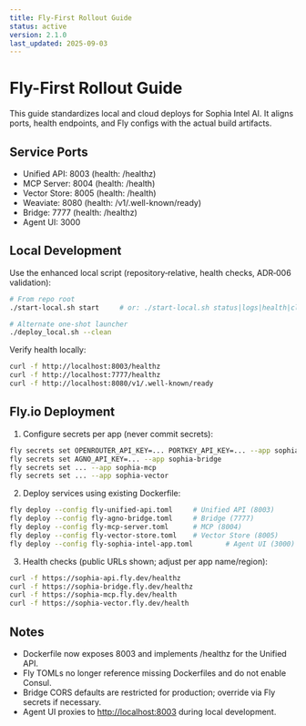 ```yaml
---
title: Fly-First Rollout Guide
status: active
version: 2.1.0
last_updated: 2025-09-03
---
```


# Fly-First Rollout Guide

This guide standardizes local and cloud deploys for Sophia Intel AI. It aligns ports, health endpoints, and Fly configs with the actual build artifacts.

## Service Ports

- Unified API: 8003 (health: /healthz)
- MCP Server: 8004 (health: /health)
- Vector Store: 8005 (health: /health)
- Weaviate: 8080 (health: /v1/.well-known/ready)
- Bridge: 7777 (health: /healthz)
- Agent UI: 3000

## Local Development

Use the enhanced local script (repository‑relative, health checks, ADR‑006 validation):

```bash
# From repo root
./start-local.sh start     # or: ./start-local.sh status|logs|health|clean

# Alternate one-shot launcher
./deploy_local.sh --clean
```

Verify health locally:

```bash
curl -f http://localhost:8003/healthz
curl -f http://localhost:7777/healthz
curl -f http://localhost:8080/v1/.well-known/ready
```

## Fly.io Deployment

1. Configure secrets per app (never commit secrets):

```bash
fly secrets set OPENROUTER_API_KEY=... PORTKEY_API_KEY=... --app sophia-api
fly secrets set AGNO_API_KEY=... --app sophia-bridge
fly secrets set ... --app sophia-mcp
fly secrets set ... --app sophia-vector
```

2. Deploy services using existing Dockerfile:

```bash
fly deploy --config fly-unified-api.toml     # Unified API (8003)
fly deploy --config fly-agno-bridge.toml     # Bridge (7777)
fly deploy --config fly-mcp-server.toml      # MCP (8004)
fly deploy --config fly-vector-store.toml    # Vector Store (8005)
fly deploy --config fly-sophia-intel-app.toml        # Agent UI (3000)
```

3. Health checks (public URLs shown; adjust per app name/region):

```bash
curl -f https://sophia-api.fly.dev/healthz
curl -f https://sophia-bridge.fly.dev/healthz
curl -f https://sophia-mcp.fly.dev/health
curl -f https://sophia-vector.fly.dev/health
```

## Notes

- Dockerfile now exposes 8003 and implements /healthz for the Unified API.
- Fly TOMLs no longer reference missing Dockerfiles and do not enable Consul.
- Bridge CORS defaults are restricted for production; override via Fly secrets if necessary.
- Agent UI proxies to <http://localhost:8003> during local development.

